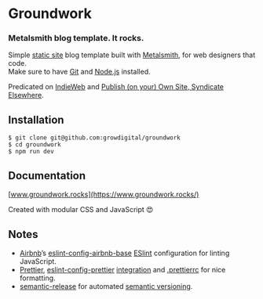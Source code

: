 # Groundwork

### Metalsmith blog template. It rocks.

Simple [static site](https://www.staticgen.com/) blog template built with [Metalsmith](http://www.metalsmith.io/), for web designers that code.  
Make sure to have [Git](https://git-scm.com/) and [Node.js](https://nodejs.org/en/) installed.

Predicated on [IndieWeb](https://indieweb.org/) and [Publish (on your) Own Site, Syndicate Elsewhere](https://indieweb.org/POSSE).

## Installation

```
$ git clone git@github.com:growdigital/groundwork
$ cd groundwork
$ npm run dev
```

## Documentation

[www.groundwork.rocks](https://www.groundwork.rocks/)

Created with modular CSS and JavaScript 😍

## Notes

* [Airbnb](https://www.airbnb.co.uk/)’s [eslint-config-airbnb-base](https://www.npmjs.com/package/eslint-config-airbnb) [ESlint](https://eslint.org/) configuration for linting JavaScript.
* [Prettier](https://prettier.io/), [eslint-config-prettier](https://www.npmjs.com/package/eslint-config-prettier) [integration](https://prettier.io/docs/en/eslint.html#turn-off-eslint-s-formatting-rules) and [.prettierrc](https://github.com/growdigital/groundwork/blob/master/.prettierrc) for nice formatting.
* [semantic-release](https://www.npmjs.com/package/semantic-release) for automated [semantic versioning](https://semver.org/).
